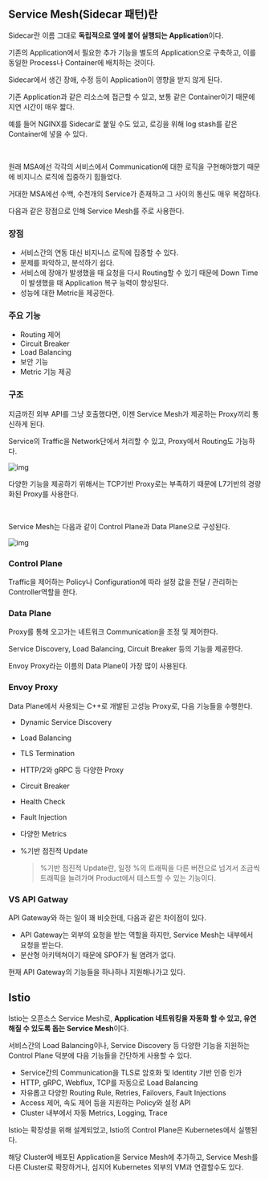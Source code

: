 ## Service Mesh(Sidecar 패턴)란

Sidecar란 이름 그대로 **독립적으로 옆에 붙어 실행되는 Application**이다.

기존의 Application에서 필요한 추가 기능을 별도의 Application으로 구축하고, 이를 동일한 Process나 Container에 배치하는 것이다.

Sidecar에서 생긴 장애, 수정 등이 Application이 영향을 받지 않게 된다.

기존 Application과 같은 리소스에 접근할 수 있고, 보통 같은 Container이기 때문에 지연 시간이 매우 짧다.

예를 들어 NGINX를 Sidecar로 붙일 수도 있고, 로깅을 위해 log stash를 같은 Container에 넣을 수 있다.

<br>

원래 MSA에선 각각의 서비스에서 Communication에 대한 로직을 구현해야했기 때문에 비지니스 로직에 집중하기 힘들었다.

거대한 MSA에선 수백, 수천개의 Service가 존재하고 그 사이의 통신도 매우 복잡하다.

다음과 같은 장점으로 인해 Service Mesh를 주로 사용한다.

### 장점

- 서비스간의 연동 대신 비지니스 로직에 집중할 수 있다.
- 문제를 파악하고, 분석하기 쉽다.
- 서비스에 장애가 발생했을 때 요청을 다시 Routing할 수 있기 때문에 Down Time이 발생했을 때 Application 복구 능력이 향상된다.
- 성능에 대한 Metric을 제공한다.

### 주요 기능

- Routing 제어
- Circuit Breaker
- Load Balancing
- 보안 기능
- Metric 기능 제공

### 구조

지금까진 외부 API를 그냥 호출했다면, 이젠 Service Mesh가 제공하는 Proxy끼리 통신하게 된다.

Service의 Traffic을 Network단에서 처리할 수 있고, Proxy에서 Routing도 가능하다.

![img](https://daddyprogrammer.org/wp-content/uploads/2020/09/mesh-3.png)

다양한 기능을 제공하기 위해서는 TCP기반 Proxy로는 부족하기 때문에 L7기반의 경량화된 Proxy를 사용한다.

<br>

Service Mesh는 다음과 같이 Control Plane과 Data Plane으로 구성된다.

![img](https://daddyprogrammer.org/wp-content/uploads/2020/09/service-mesh.png)

### Control Plane

Traffic을 제어하는 Policy나 Configuration에 따라 설정 값을 전달 / 관리하는 Controller역할을 한다.

### Data Plane

Proxy를 통해 오고가는 네트워크 Communication을 조정 및 제어한다.

Service Discovery, Load Balancing, Circuit Breaker 등의 기능을 제공한다.

Envoy Proxy라는 이름의 Data Plane이 가장 많이 사용된다.

### Envoy Proxy

Data Plane에서 사용되는 C++로 개발된 고성능 Proxy로, 다음 기능들을 수행한다.

- Dynamic Service Discovery

- Load Balancing

- TLS Termination

- HTTP/2와 gRPC 등 다양한 Proxy

- Circuit Breaker

- Health Check

- Fault Injection

- 다양한 Metrics

- %기반 점진적 Update

  > %기반 점진적 Update란, 일정 %의 트래픽을 다른 버전으로 넘겨서 조금씩 트래픽을 늘려가며 Product에서 테스트할 수 있는 기능이다.

### VS API Gatway

API Gateway와 하는 일이 꽤 비슷한데, 다음과 같은 차이점이 있다.

- API Gateway는 외부의 요청을 받는 역할을 하지만, Service Mesh는 내부에서 요청을 받는다.
- 분산형 아키텍쳐이기 때문에 SPOF가 될 염려가 없다.

현재 API Gateway의 기능들을 하나하나 지원해나가고 있다.

## Istio

Istio는 오픈소스 Service Mesh로, **Application 네트워킹을 자동화 할 수 있고, 유연해질 수 있도록 돕는 Service Mesh**이다.

서비스간의 Load Balancing이나, Service Discovery 등 다양한 기능을 지원하는 Control Plane 덕분에 다음 기능들을 간단하게 사용할 수 있다.

- Service간의 Communication을 TLS로 암호화 및 Identity 기반 인증 인가
- HTTP, gRPC, Webflux, TCP를 자동으로 Load Balancing
- 자유롭고 다양한 Routing Rule, Retries, Failovers, Fault Injections
- Access 제어, 속도 제어 등을 지원하는 Policy와 설정 API
- Cluster 내부에서 자동 Metrics, Logging, Trace

Istio는 확장성을 위해 설계되었고, Istio의 Control Plane은 Kubernetes에서 실행된다.

해당 Cluster에 배포된 Application을 Service Mesh에 추가하고, Service Mesh를 다른 Cluster로 확장하거나, 심지어 Kubernetes 외부의 VM과 연결할수도 있다.